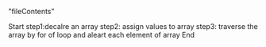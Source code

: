 "fileContents"

Start 
step1:decalre an array 
step2: assign values to array
step3: traverse the array by for of loop and aleart each element of array 
End
